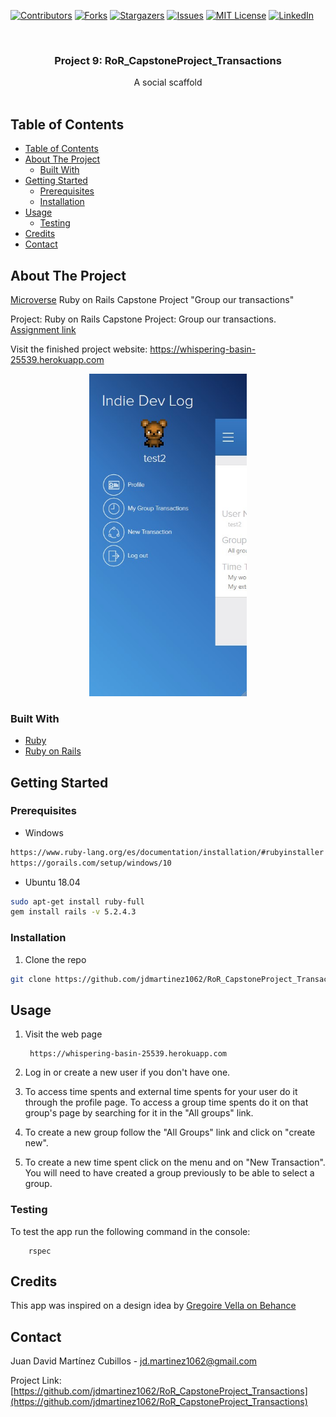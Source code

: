 <!-- PROJECT SHIELDS -->
<!--
*** I'm using markdown "reference style" links for readability.
*** Reference links are enclosed in brackets [ ] instead of parentheses ( ).
*** See the bottom of this document for the declaration of the reference variables
*** for contributors-url, forks-url, etc. This is an optional, concise syntax you may use.
*** https://www.markdownguide.org/basic-syntax/#reference-style-links
-->

[![Contributors][contributors-shield]][contributors-url]
[![Forks][forks-shield]][forks-url]
[![Stargazers][stars-shield]][stars-url]
[![Issues][issues-shield]][issues-url]
[![MIT License][license-shield]][license-url]
[![LinkedIn][linkedin-shield]][linkedin-url]

<!-- PROJECT LOGO -->
<br />
<p align="center">
  

  <h3 class ="norse" align="center" style="@font-face {font-family: 'Norse'; src: url('/fonts/Norse.otf'); font-family:'Norse'}">Project 9: RoR_CapstoneProject_Transactions</h3>

  <p align="center">
    A social scaffold
    <br />
    <br />
  </p>
</p>

<!-- TABLE OF CONTENTS -->

## Table of Contents

- [Table of Contents](#table-of-contents)
- [About The Project](#about-the-project)
  - [Built With](#built-with)
- [Getting Started](#getting-started)
  - [Prerequisites](#prerequisites)
  - [Installation](#installation)
- [Usage](#usage)
  - [Testing](#testing)
- [Credits](#credits)
- [Contact](#contact)

<!-- ABOUT THE PROJECT -->

## About The Project



[Microverse](https://www.microverse.org/) Ruby on Rails Capstone Project "Group our transactions"

Project: Ruby on Rails Capstone Project: Group our transactions. [Assignment link](https://www.notion.so/Group-our-transactions-ccea2b6642664540a70de9f30bdff4ce)

Visit the finished project website: https://whispering-basin-25539.herokuapp.com
<div style="text-align:center">
  <a href="https://whispering-basin-25539.herokuapp.com">
      <img src="app/assets/images/app.jpg" width="50%">
  </a>
</div>

### Built With

- [Ruby](https://www.ruby-lang.org)
- [Ruby on Rails](https://rubyonrails.org/)

## Getting Started

### Prerequisites


* Windows
```sh
https://www.ruby-lang.org/es/documentation/installation/#rubyinstaller
https://gorails.com/setup/windows/10
```
* Ubuntu 18.04
```sh
sudo apt-get install ruby-full
gem install rails -v 5.2.4.3
```
### Installation

1. Clone the repo

```sh
git clone https://github.com/jdmartinez1062/RoR_CapstoneProject_Transactions
```
<!-- USAGE EXAMPLES -->
## Usage

1. Visit the web page
   
        https://whispering-basin-25539.herokuapp.com

2. Log in or create a new user if you don't have one.

3. To access time spents and external time spents for your user do it through the profile page. To access a group time spents do it on that group's page by searching for it in the "All groups" link.
   
4. To create a new group follow the "All Groups" link and click on "create new".   

5. To create a new time spent click on the menu and on "New Transaction". You will need to have created a group previously to be able to select a group. 

### Testing

To test the app run the following command in the console:

        rspec 

## Credits
This app was inspired on a design idea by [Gregoire Vella on Behance](https://www.behance.net/gregoirevella)

<!-- CONTACT -->

## Contact

Juan David Martínez Cubillos - jd.martinez1062@gmail.com

Project Link: [https://github.com/jdmartinez1062/RoR_CapstoneProject_Transactions](https://github.com/jdmartinez1062/RoR_CapstoneProject_Transactions)

<!-- ACKNOWLEDGEMENTS -->


<!-- MARKDOWN LINKS & IMAGES -->
<!-- https://www.markdownguide.org/basic-syntax/#reference-style-links -->

[contributors-shield]: https://img.shields.io/github/contributors/jdmartinez1062/RoR_CapstoneProject_Transactions.svg?style=flat-square
[contributors-url]: https://github.com/jdmartinez1062/RoR_CapstoneProject_Transactions/graphs/contributors
[forks-shield]: https://img.shields.io/github/forks/jdmartinez1062/RoR_CapstoneProject_Transactions.svg?style=flat-square
[forks-url]: https://github.com/jdmartinez1062/RoR_CapstoneProject_Transactions/network/members
[stars-shield]: https://img.shields.io/github/stars/jdmartinez1062/RoR_CapstoneProject_Transactions.svg?style=flat-square
[stars-url]: https://github.com/jdmartinez1062/RoR_CapstoneProject_Transactions/stargazers
[issues-shield]: https://img.shields.io/github/issues/jdmartinez1062/RoR_CapstoneProject_Transactions.svg?style=flat-square
[issues-url]: https://github.com/jdmartinez1062/RoR_CapstoneProject_Transactions/issues
[license-shield]: https://img.shields.io/github/license/jdmartinez1062/RoR_CapstoneProject_Transactions.svg?style=flat-square
[license-url]: https://github.com/jdmartinez1062/RoR_CapstoneProject_Transactions/blob/master/LICENSE.txt
[linkedin-shield]: https://img.shields.io/badge/-LinkedIn-black.svg?style=flat-square&logo=linkedin&colorB=555
[linkedin-url]: https://linkedin.com/in/othneildrew
[product-screenshot]: imgs/screenshot.jpg

